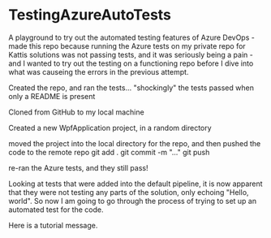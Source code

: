 # TestingAzureAutoTests
A playground to try out the automated testing features of Azure DevOps
-made this repo because running the Azure tests on my private repo for Kattis solutions was not passing tests, and it was seriously being a pain
-and I wanted to try out the testing on a functioning repo before I dive into what was causeing the errors in the previous attempt.

Created the repo, and ran the tests... "shockingly" the tests passed when only a README is present

Cloned from GitHub to my local machine

Created a new WpfApplication project, in a random directory

moved the project into the local directory for the repo, and then pushed the code to the remote repo
git add .
git commit -m "..."
git push

re-ran the Azure tests, and they still pass!

Looking at tests that were added into the default pipeline, it is now apparent that  they were not testing any parts of the solution, only echoing
"Hello, world". So now I am going to go through the process of trying to set up an automated test for the code.

Here is a tutorial message.
